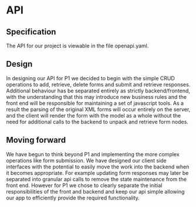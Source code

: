 # API

## Specification
The API for our project is viewable in the file openapi.yaml. 

## Design
In designing our API for P1 we decided to begin with the simple CRUD operations to add, retrieve, delete forms and submit and retrieve responses. Additional behaviour has be separated entirely as strictly backend/frontend, with the understanding that this may introduce new business rules and the front end will be responsible for maintaining a set of javascript tools. As a result the parsing of the original XML forms will occur entirely on the server, and the client will render the form with the model as a whole without the need for additional calls to the backend to unpack and retrieve form nodes. 

## Moving forward 
We have begun to think beyond P1 and implementing the more complex operations like form submission. We have designed our client side interfaces with the potential to easily move the work into the backend when it becomes appropriate. For example updating form responses may later be separated into granular api calls to remove the state maintenance from the front end. However for P1 we chose to clearly separate the initial responsibilities of the front and backend and keep our api simple allowing our app to efficiently provide the required functionality.